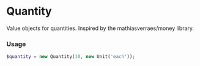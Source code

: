 # Quantity

Value objects for quantities.  Inspired by the mathiasverraes/money library.

### Usage

```php
$quantity = new Quantity(10, new Unit('each'));
```
